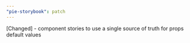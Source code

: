 ```yaml
---
"pie-storybook": patch
---
```


[Changed] - component stories to use a single source of truth for props default values
